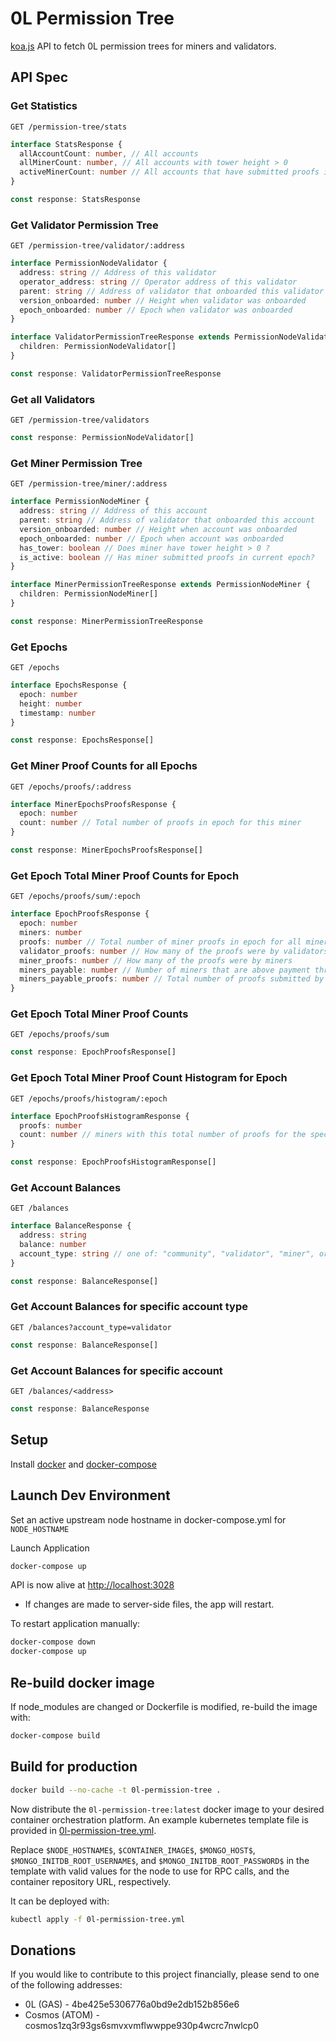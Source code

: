 # 0L Permission Tree

[koa.js](https://koajs.com/) API to fetch 0L permission trees for miners and validators.

## API Spec

### Get Statistics

`GET /permission-tree/stats`

```typescript
interface StatsResponse {
  allAccountCount: number, // All accounts
  allMinerCount: number, // All accounts with tower height > 0
  activeMinerCount: number // All accounts that have submitted proofs in current epoch
}

const response: StatsResponse
```

### Get Validator Permission Tree

`GET /permission-tree/validator/:address`

```typescript
interface PermissionNodeValidator {
  address: string // Address of this validator
  operator_address: string // Operator address of this validator
  parent: string // Address of validator that onboarded this validator
  version_onboarded: number // Height when validator was onboarded
  epoch_onboarded: number // Epoch when validator was onboarded
}

interface ValidatorPermissionTreeResponse extends PermissionNodeValidator {
  children: PermissionNodeValidator[]
}

const response: ValidatorPermissionTreeResponse
```

### Get all Validators

`GET /permission-tree/validators`

```typescript
const response: PermissionNodeValidator[]
```

### Get Miner Permission Tree

`GET /permission-tree/miner/:address`

```typescript
interface PermissionNodeMiner {
  address: string // Address of this account
  parent: string // Address of validator that onboarded this account
  version_onboarded: number // Height when account was onboarded
  epoch_onboarded: number // Epoch when account was onboarded
  has_tower: boolean // Does miner have tower height > 0 ?
  is_active: boolean // Has miner submitted proofs in current epoch?
}

interface MinerPermissionTreeResponse extends PermissionNodeMiner {
  children: PermissionNodeMiner[]
}

const response: MinerPermissionTreeResponse
```

### Get Epochs

`GET /epochs`

```typescript
interface EpochsResponse {
  epoch: number
  height: number
  timestamp: number
}

const response: EpochsResponse[]
```

### Get Miner Proof Counts for all Epochs

`GET /epochs/proofs/:address`

```typescript
interface MinerEpochsProofsResponse {
  epoch: number
  count: number // Total number of proofs in epoch for this miner
}

const response: MinerEpochsProofsResponse[]
```

### Get Epoch Total Miner Proof Counts for Epoch

`GET /epochs/proofs/sum/:epoch`

```typescript
interface EpochProofsResponse {
  epoch: number
  miners: number
  proofs: number // Total number of miner proofs in epoch for all miners
  validator_proofs: number // How many of the proofs were by validators
  miner_proofs: number // How many of the proofs were by miners
  miners_payable: number // Number of miners that are above payment threshold
  miners_payable_proofs: number // Total number of proofs submitted by miners that are above the payment threshold
}
```

### Get Epoch Total Miner Proof Counts

`GET /epochs/proofs/sum`

```typescript
const response: EpochProofsResponse[]
```

### Get Epoch Total Miner Proof Count Histogram for Epoch

`GET /epochs/proofs/histogram/:epoch`

```typescript
interface EpochProofsHistogramResponse {
  proofs: number
  count: number // miners with this total number of proofs for the specified epoch
}

const response: EpochProofsHistogramResponse[]
```

### Get Account Balances

`GET /balances`

```typescript
interface BalanceResponse {
  address: string
  balance: number
  account_type: string // one of: "community", "validator", "miner", or "basic
}

const response: BalanceResponse[]
```

### Get Account Balances for specific account type

`GET /balances?account_type=validator`

```typescript
const response: BalanceResponse[]
```

### Get Account Balances for specific account

`GET /balances/<address>`

```typescript
const response: BalanceResponse
```

## Setup

Install [docker](https://docs.docker.com/get-docker/) and [docker-compose](https://docs.docker.com/compose/install/)

## Launch Dev Environment

Set an active upstream node hostname in docker-compose.yml for `NODE_HOSTNAME`

Launch Application

```bash
docker-compose up
```

API is now alive at [http://localhost:3028](http://localhost:3028)

- If changes are made to server-side files, the app will restart.

To restart application manually:

```bash
docker-compose down
docker-compose up
```

## Re-build docker image

If node_modules are changed or Dockerfile is modified, re-build the image with:
```bash
docker-compose build
```

## Build for production

```bash
docker build --no-cache -t 0l-permission-tree .
```

Now distribute the `0l-permission-tree:latest` docker image to your desired container orchestration platform.
An example kubernetes template file is provided in [0l-permission-tree.yml](0l-permission-tree.yml).

Replace `$NODE_HOSTNAME$`, `$CONTAINER_IMAGE$`, `$MONGO_HOST$`, `$MONGO_INITDB_ROOT_USERNAME$`, and `$MONGO_INITDB_ROOT_PASSWORD$` in the template with valid values for the node to use for RPC calls, and the container repository URL, respectively.

It can be deployed with:

```bash
kubectl apply -f 0l-permission-tree.yml
```

## Donations

If you would like to contribute to this project financially, please send to one of the following addresses:

- 0L (GAS) - 4be425e5306776a0bd9e2db152b856e6
- Cosmos (ATOM) - cosmos1zq3r93gs6smvxvmflwwppe930p4wcrc7nwlcp0